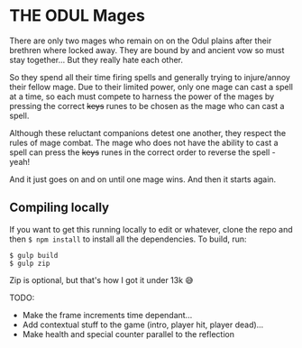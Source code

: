# THE ODUL Mages #

There are only two mages who remain on on the Odul plains after their brethren where locked away. They are bound by and ancient vow so must stay together... But they really hate each other. 

So they spend all their time firing spells and generally trying to injure/annoy their fellow mage. Due to their limited power, only one mage can cast a spell at a time, so each must compete to harness the power of the mages by pressing the correct ~~keys~~ runes to be chosen as the mage who can cast a spell.

Although these reluctant companions detest one another, they respect the rules of mage combat. The mage who does not have the ability to cast a spell can press the ~~keys~~ runes in the correct order to reverse the spell - yeah!

And it just goes on and on until one mage wins. And then it starts again.

## Compiling locally
If you want to get this running locally to edit or whatever, clone the repo and then `$ npm install` to install all the dependencies. To build, run:
```
$ gulp build
$ gulp zip
```
Zip is optional, but that's how I got it under 13k :sweat_smile:


TODO:

- Make the frame increments time dependant...
- Add contextual stuff to the game (intro, player hit, player dead)...
- Make health and special counter parallel to the reflection